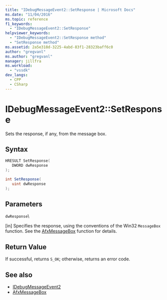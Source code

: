 ```yaml
---
title: "IDebugMessageEvent2::SetResponse | Microsoft Docs"
ms.date: "11/04/2016"
ms.topic: reference
f1_keywords:
  - "IDebugMessageEvent2::SetResponse"
helpviewer_keywords:
  - "IDebugMessageEvent2::SetResponse method"
  - "SetResponse method"
ms.assetid: 2a5e318d-3225-4abd-83f1-28323baff6c0
author: "gregvanl"
ms.author: "gregvanl"
manager: jillfra
ms.workload:
  - "vssdk"
dev_langs:
  - CPP
  - CSharp
---
```

# IDebugMessageEvent2::SetResponse
Sets the response, if any, from the message box.

## Syntax

```cpp
HRESULT SetResponse( 
   DWORD dwResponse
);
```

```csharp
int SetResponse( 
   uint dwResponse
);
```

## Parameters
 `dwResponse`\

 [in] Specifies the response, using the conventions of the Win32 `MessageBox` function. See the [AfxMessageBox](/cpp/mfc/reference/cstring-formatting-and-message-box-display#afxmessagebox) function for details.

## Return Value
 If successful, returns `S_OK`; otherwise, returns an error code.

## See also
- [IDebugMessageEvent2](../../../extensibility/debugger/reference/idebugmessageevent2.md)
- [AfxMessageBox](/cpp/mfc/reference/cstring-formatting-and-message-box-display#afxmessagebox)